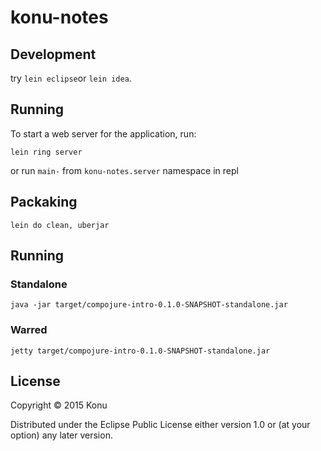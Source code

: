 # konu-notes

## Development

try `lein eclipse`or `lein idea`.

## Running

To start a web server for the application, run:

    lein ring server

or run ```main-``` from ```konu-notes.server``` namespace in repl

## Packaking

    lein do clean, uberjar

## Running

### Standalone

    java -jar target/compojure-intro-0.1.0-SNAPSHOT-standalone.jar

### Warred

    jetty target/compojure-intro-0.1.0-SNAPSHOT-standalone.jar

## License

Copyright &copy; 2015 Konu

Distributed under the Eclipse Public License either version 1.0 or (at
your option) any later version.
